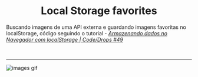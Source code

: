 # <center> Local Storage favorites </center>

Buscando imagens de uma API externa e guardando imagens favoritas no localStorage, código seguindo o tutorial - [_Armazenando dados no Navegador com localStorage | Code/Drops #49_](https://www.youtube.com/watch?v=De5np8phQxo&list=PL85ITvJ7FLoifcDIBeuuAhh4_799RZaSc&index=10&ab_channel=Rocketseat)

</br> <hr>

![images gif](./.screenshot/images.gif)
